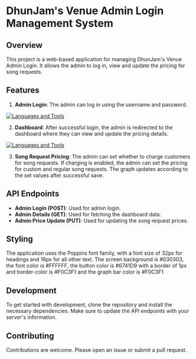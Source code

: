 # DhunJam's Venue Admin Login Management System

## Overview
This project is a web-based application for managing DhunJam's Venue Admin Login. It allows the admin to log in, view and update the pricing for song requests.

## Features
1. **Admin Login**: The admin can log in using the username and password.

<a href="https://dhunjam-plum.vercel.app/" target="_blank"><img alt="Languages and Tools" src="https://github.com/ShubhamParkhi/DhunJam-Venue-Admin-Login-Management-System/assets/114807449/b4be04d9-0608-4f78-bce0-4afb480bc7f1"/></a>

2. **Dashboard**: After successful login, the admin is redirected to the dashboard where they can view and update the pricing details.

<a href="https://dhunjam-plum.vercel.app/" target="_blank"><img alt="Languages and Tools" src="https://github.com/ShubhamParkhi/DhunJam-Venue-Admin-Login-Management-System/assets/114807449/d8de66dc-5267-44b1-96bd-e25f6b1367f1"/></a>

3. **Song Request Pricing**: The admin can set whether to charge customers for song requests. If charging is enabled, the admin can set the pricing for custom and regular song requests. The graph updates according to the set values after successful save.

## API Endpoints
- **Admin Login (POST)**: Used for admin login.
- **Admin Details (GET)**: Used for fetching the dashboard data.
- **Admin Price Update (PUT)**: Used for updating the song request prices.

## Styling
The application uses the Poppins font family, with a font size of 32px for headings and 16px for all other text. The screen background is #030303, the font color is #FFFFFF, the button color is #6741D9 with a border of 1px and border-color is #F0C3F1 and the graph bar color is #F0C3F1 

## Development
To get started with development, clone the repository and install the necessary dependencies. Make sure to update the API endpoints with your server's information.

## Contributing
Contributions are welcome. Please open an issue or submit a pull request.
